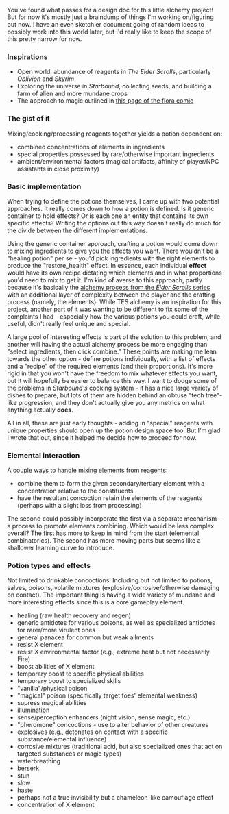 You've found what passes for a design doc for this little alchemy project!
But for now it's mostly just a braindump of things I'm working on/figuring out now.
I have an even sketchier document going of random ideas to possibly work into this world later, but I'd
really like to keep the scope of this pretty narrow for now.

### Inspirations

- Open world, abundance of reagents in *The Elder Scrolls*, particularly *Oblivion* and *Skyrim*
- Exploring the universe in *Starbound*, collecting seeds, and building a farm of alien and more mundane crops
- The approach to magic outlined in [this page of the flora comic](http://floraverse.com/comic/flora/page/208-basic-guide-to-magic/)

### The gist of it

Mixing/cooking/processing reagents together yields a potion dependent on:
- combined concentrations of elements in ingredients
- special properties possessed by rare/otherwise important ingredients
- ambient/environmental factors (magical artifacts, affinity of player/NPC assistants in close proximity)

### Basic implementation

When trying to define the potions themselves, I came up with two potential approaches.
It really comes down to how a potion is defined. Is it generic container to hold effects?
Or is each one an entity that contains its own specific effects? Writing the options out this way doesn't
really do much for the divide between the different implementations.

Using the generic container approach, crafting a potion would come down to mixing ingredients to give you the effects
you want. There wouldn't be a "healing potion" per se - you'd pick ingredients with the right elements to produce
the "restore_health" effect. In essence, each individual **effect** would have its own recipe dictating which elements
and in what proportions you'd need to mix to get it. I'm kind of averse to this approach, partly because it's basically the 
[alchemy process from the *Elder Scrolls* series](http://uesp.net/wiki/Skyrim:Alchemy) with an additional layer of
complexity between the player and the crafting process (namely, the elements). While TES alchemy is an inspiration for
this project, another part of it was wanting to be different to fix some of the complaints I had - especially how the
various potions you could craft, while useful, didn't really feel unique and special.

A large pool of interesting effects is part of the solution to this problem, and another will having the actual alchemy
process be more engaging than "select ingredients, then click combine." These points are making me lean towards the
other option - define potions individually, with a list of effects and a "recipe" of the required elements (and their
proportions). It's more rigid in that you won't have the freedom to mix whatever effects you want, but it will hopefully
be easier to balance this way. I want to dodge some of the problems in *Starbound's* cooking system - it has a nice
large variety of dishes to prepare, but lots of them are hidden behind an obtuse "tech tree"-like progression, and they
don't actually give you any metrics on what anything actually **does**.

All in all, these are just early thoughts - adding in "special" reagents with unique properties should open up the
potion design space too. But I'm glad I wrote that out, since it helped me decide how to proceed for now.

### Elemental interaction

A couple ways to handle mixing elements from reagents:
- combine them to form the given secondary/tertiary element with a concentration relative to the constituents
- have the resultant concoction retain the elements of the reagents (perhaps with a slight loss from processing)

The second could possibly incorporate the first via a separate mechanism - a process to promote elements combining.
Which would be less complex overall? The first has more to keep in mind from the start (elemental combinatorics).
The second has more moving parts but seems like a shallower learning curve to introduce.

### Potion types and effects

Not limited to drinkable concoctions!
Including but not limited to potions, salves, poisons, volatile mixtures (explosive/corrosive/otherwise damaging on contact).
The important thing is having a wide variety of mundane and more interesting effects since this is a core gameplay element.

- healing (raw health recovery and regen)
- generic antidotes for various poisons, as well as specialized antidotes for rarer/more virulent ones
- general panacea for common but weak ailments
- resist X element
- resist X environmental factor (e.g., extreme heat but not necessarily Fire)
- boost abilities of X element
- temporary boost to specific physical abilities
- temporary boost to specialized skills
- "vanilla"/physical poison
- "magical" poison (specifically target foes' elemental weakness)
- supress magical abilities
- illumination
- sense/perception enhancers (night vision, sense magic, etc.)
- "pheromone" concoctions - use to alter behavior of other creatures
- explosives (e.g., detonates on contact with a specific substance/elemental influence)
- corrosive mixtures (traditional acid, but also specialized ones that act on targeted substances or magic types)
- waterbreathing
- berserk
- stun
- slow
- haste
- perhaps not a true invisibility but a chameleon-like camouflage effect
- concentration of X element
